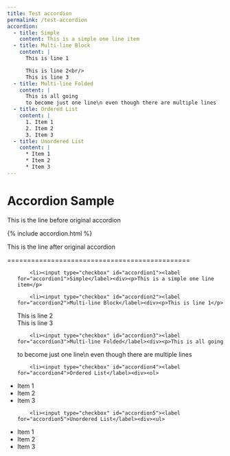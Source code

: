 ```yaml
---
title: Test accordion
permalink: /test-accordion
accordion:
  - title: Simple
    content: This is a simple one line item
  - title: Multi-line Block
    content: |
      This is line 1

      This is line 2<br/>
      This is line 3
  - title: Multi-line Folded
    content: |
      This is all going
      to become just one line\n even though there are multiple lines
  - title: Ordered List
    content: |
      1. Item 1
      2. Item 2
      3. Item 3
  - title: Unordered List
    content: |
      * Item 1
      * Item 2
      * Item 3
---
```

# Accordion Sample

This is the line before original accordion

{% include accordion.html %}

This is the line after original accordion

==============================================

<ul class="jekyllcodex_accordion">
    
        <li><input type="checkbox" id="accordion1"><label for="accordion1">Simple</label><div><p>This is a simple one line item</p>
</div></li>
    
        <li><input type="checkbox" id="accordion2"><label for="accordion2">Multi-line Block</label><div><p>This is line 1</p>

<p>This is line 2<br>
This is line 3</p>
</div></li>
    
        <li><input type="checkbox" id="accordion3"><label for="accordion3">Multi-line Folded</label><div><p>This is all going
to become just one line\n even though there are multiple lines</p>
</div></li>
    
        <li><input type="checkbox" id="accordion4"><label for="accordion4">Ordered List</label><div><ol>
  <li>Item 1</li>
  <li>Item 2</li>
  <li>Item 3</li>
</ol>
</div></li>
    
        <li><input type="checkbox" id="accordion5"><label for="accordion5">Unordered List</label><div><ul>
  <li>Item 1</li>
  <li>Item 2</li>
  <li>Item 3</li>
</ul>
</div></li>
    
</ul>